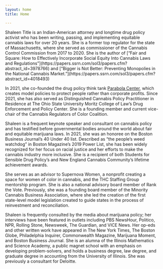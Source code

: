 ```yaml
---
layout: home
title: Home

---
```

<aside class="home__intro"> <figure class="home__avatar"></figure></aside>Shaleen Title is an Indian-American attorney and longtime drug policy activist who has been writing, passing, and implementing equitable cannabis laws for over 20 years. She is a former top regulator for the state of Massachusetts, where she served as commissioner of the Cannabis Control Commission from 2017 to 2020. She is the author of [“Fair and Square: How to Effectively Incorporate Social Equity Into Cannabis Laws and Regulations”](https://papers.ssrn.com/sol3/papers.cfm?abstract_id=3978766) and [“Bigger is Not Better: Preventing Monopolies in the National Cannabis Market.”](https://papers.ssrn.com/sol3/papers.cfm?abstract_id=4018493)

In 2021, she co-founded the drug policy think tank [Parabola Center](https://www.parabolacenter.com/), which creates model policies to protect people rather than corporate profits. Since 2021, she has also served as Distinguished Cannabis Policy Practitioner in Residence at The Ohio State University Moritz College of Law’s Drug Enforcement and Policy Center. She is a founding member and current vice-chair of the Cannabis Regulators of Color Coalition. 

Shaleen is a frequent keynote speaker and consultant on cannabis policy and has testified before governmental bodies around the world about fair and equitable marijuana laws. In 2021, she was an honoree on the Boston Business Journal’s 40 Under 40 list. Described as “the people’s weed watchdog” in Boston Magazine’s 2019 Power List, she has been widely recognized for her focus on racial justice and her efforts to make the cannabis industry more inclusive. She is a recipient of both Students for Sensible Drug Policy’s and New England Cannabis Community’s lifetime achievement awards.

She serves as an advisor to Supernova Women, a nonprofit creating a space for women of color in cannabis, and the THC Staffing Group mentorship program. She is also a national advisory board member of Rank the Vote. Previously, she was a founding board member of the Minority Cannabis Business Association, where she led the creation of the first state-level model legislation created to guide states in the process of reinvestment and reconciliation.

Shaleen is frequently consulted by the media about marijuana policy; her interviews have been featured in outlets including PBS NewsHour, Politico, NPR, Rolling Stone, Newsweek, The Guardian, and VICE News. Her op-eds and other written work have appeared in The New York Times, The Boston Globe, Philadelphia Inquirer, Commonwealth Magazine, Marijuana Moment, and Boston Business Journal. She is an alumna of the Illinois Mathematics and Science Academy, a public magnet school with an emphasis on developing problem-solvers, and holds a business degree, law degree, and graduate degree in accounting from the University of Illinois. She was previously a consultant for Deloitte.
